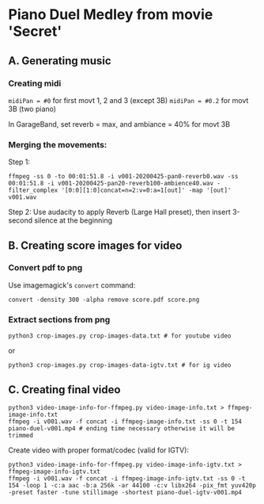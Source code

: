 # Piano Duel Medley from movie 'Secret'

## A. Generating music

### Creating midi

`midiPan = #0` for first movt 1, 2 and 3 (except 3B)
`midiPan = #0.2` for movt 3B (two piano)

In GarageBand, set reverb = max, and ambiance = 40% for movt 3B

### Merging the movements:

Step 1:
```
ffmpeg -ss 0 -to 00:01:51.8 -i v001-20200425-pan0-reverb0.wav -ss 00:01:51.8 -i v001-20200425-pan20-reverb100-ambience40.wav -filter_complex '[0:0][1:0]concat=n=2:v=0:a=1[out]' -map '[out]' v001.wav
```

Step 2:
Use audacity to apply Reverb (Large Hall preset), then insert 3-second silence at the beginning

## B. Creating score images for video

### Convert pdf to png

Use imagemagick's `convert` command:

```
convert -density 300 -alpha remove score.pdf score.png
```

### Extract sections from png

```
python3 crop-images.py crop-images-data.txt # for youtube video
```

or

```
python3 crop-images.py crop-images-data-igtv.txt # for ig video
```

## C. Creating final video

```
python3 video-image-info-for-ffmpeg.py video-image-info.txt > ffmpeg-image-info.txt
ffmpeg -i v001.wav -f concat -i ffmpeg-image-info.txt -ss 0 -t 154 piano-duel-v001.mp4 # ending time necessary otherwise it will be trimmed
```

Create video with proper format/codec (valid for IGTV):

```
python3 video-image-info-for-ffmpeg.py video-image-info-igtv.txt > ffmpeg-image-info-igtv.txt
ffmpeg -i v001.wav -f concat -i ffmpeg-image-info-igtv.txt -ss 0 -t 154 -loop 1 -c:a aac -b:a 256k -ar 44100 -c:v libx264 -pix_fmt yuv420p -preset faster -tune stillimage -shortest piano-duel-igtv-v001.mp4
```
